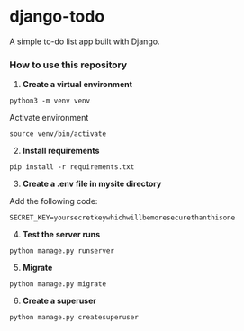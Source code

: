 # django-todo
A simple to-do list app built with Django.

### How to use this repository

1. **Create a virtual environment**

```
python3 -m venv venv
```

Activate environment
```
source venv/bin/activate
```

2. **Install requirements**
```
pip install -r requirements.txt
```

3. **Create a .env file in mysite directory**

Add the following code:
```
SECRET_KEY=yoursecretkeywhichwillbemoresecurethanthisone
```

4. **Test the server runs**
```
python manage.py runserver
```

5. **Migrate**
```
python manage.py migrate
```

6. **Create a superuser**
```
python manage.py createsuperuser
```
